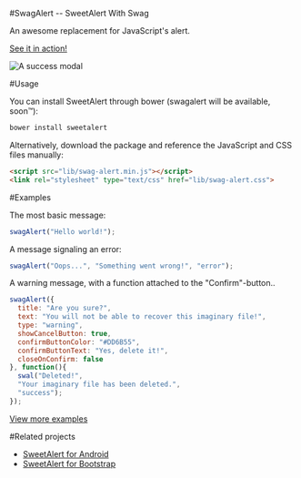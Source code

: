 #SwagAlert -- SweetAlert With Swag

An awesome replacement for JavaScript's alert.

[See it in action!](http://tristanedwards.me/sweetalert)

![A success modal](https://raw.github.com/t4t5/sweetalert/master/sweetalert.gif)

#Usage

You can install SweetAlert through bower (swagalert will be available, soon™):

```bash
bower install sweetalert
```

Alternatively, download the package and reference the JavaScript and CSS files manually:

```html
<script src="lib/swag-alert.min.js"></script>
<link rel="stylesheet" type="text/css" href="lib/swag-alert.css">
```

#Examples

The most basic message:

```javascript
swagAlert("Hello world!");
```

A message signaling an error:

```javascript
swagAlert("Oops...", "Something went wrong!", "error");
```

A warning message, with a function attached to the "Confirm"-button..

```javascript
swagAlert({
  title: "Are you sure?",
  text: "You will not be able to recover this imaginary file!",
  type: "warning",
  showCancelButton: true,
  confirmButtonColor: "#DD6B55",
  confirmButtonText: "Yes, delete it!",
  closeOnConfirm: false
}, function(){
  swal("Deleted!",
  "Your imaginary file has been deleted.",
  "success");
});
```

[View more examples](http://tristanedwards.me/sweetalert)

#Related projects

* [SweetAlert for Android](https://github.com/pedant/sweet-alert-dialog)
* [SweetAlert for Bootstrap](https://github.com/lipis/bootstrap-sweetalert)

